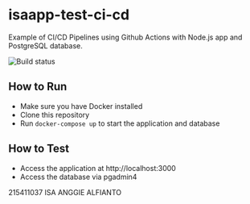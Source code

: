 # isaapp-test-ci-cd

Example of CI/CD Pipelines using Github Actions with Node.js app and PostgreSQL database.

![Build status](https://github.com/isaanggi/isaapp-test-ci-cd/actions/workflows/main.yml/badge.svg)

## How to Run

- Make sure you have Docker installed
- Clone this repository
- Run `docker-compose up` to start the application and database

## How to Test

- Access the application at http://localhost:3000
- Access the database via pgadmin4


215411037 ISA ANGGIE ALFIANTO